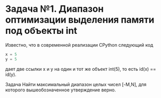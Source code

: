 # Задача №1. Диапазон оптимизации выделения памяти под объекты int

Известно, что в современной реализации CPython следующий код

```python
x = 5
y = 5
```

дает две ссылки x и y на один и тот же объект int(5), то есть id(x) == id(y).

Задача
Найти максимальный диапазон целых чисел [-M,N], для которого вышеобозначенное утверждение верно.
